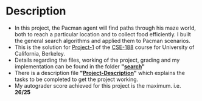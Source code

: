# Description
- In this project, the Pacman agent will find paths through his maze world, both to reach a particular location and to collect food efficiently. I built the general search algorithms and applied them to Pacman scenarios.
- This is the solution for [Project-1](http://ai.berkeley.edu/search.html) of the [CSE-188](http://ai.berkeley.edu/home.html) course for University of California, Berkeley.
- Details regarding the files, working of the project, grading and my implementation can be found in the folder **"[search](search)"**
- There is a description file **"[Project-Description](Project-Description.pdf)"** which explains the tasks to be completed to get the project working.
- My autograder score achieved for this project is the maximum. i.e. **26/25**

